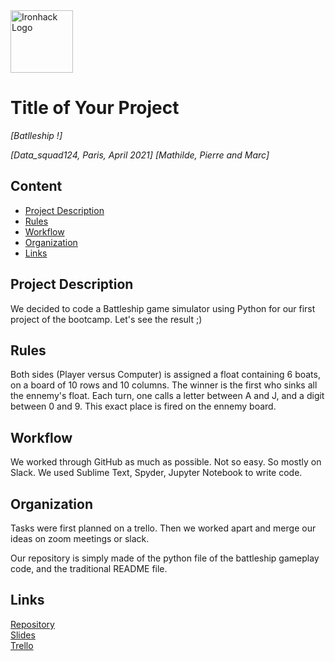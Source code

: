 <img src="https://bit.ly/2VnXWr2" alt="Ironhack Logo" width="100"/>

# Title of Your Project
*[Batlleship !]*

*[Data_squad124, Paris, April 2021]*
*[Mathilde, Pierre and Marc]*

## Content
- [Project Description](#project-description)
- [Rules](#rules)
- [Workflow](#workflow)
- [Organization](#organization)
- [Links](#links)

## Project Description
We decided to code a Battleship game simulator using Python for our first project of the bootcamp. Let's see the result ;)

## Rules
Both sides (Player versus Computer) is assigned a float containing 6 boats, on a board of 10 rows and 10 columns. 
The winner is the first who sinks all the ennemy's float. 
Each turn, one calls a letter between A and J, and a digit between 0 and 9. This exact place is fired on the ennemy board.

## Workflow
We worked through GitHub as much as possible. Not so easy. So mostly on Slack.
We used Sublime Text, Spyder, Jupyter Notebook to write code.

## Organization
Tasks were first planned on a trello.
Then we worked apart and merge our ideas on zoom meetings or slack.

Our repository is simply made of the python file of the battleship gameplay code, and the traditional README file.

## Links

[Repository](https://github.com/)  
[Slides](https://slides.com/)  
[Trello](https://trello.com/en)  
